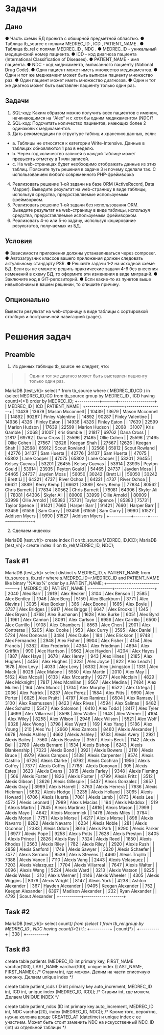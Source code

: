 Задачи
======

Дано
----

● Часть схемы БД проекта с обширной предметной областью.
● Таблица tb_source с полями MEDREC_ID , ICD , PATIENT_NAME .
● Таблица tb_rel с полями MEDREC_ID , NDC .
● MEDREC_ID - уникальный медицинский номер пациента.
● ICD - код диагноза пациента (International Classification of Diseases).
● PATIENT_NAME - имя пациента.
● NDC - код медикамента, выписанного пациенту (National Drug Code).
● Один пациент может иметь множество медикаментов.
● Один и тот же медикамент может быть выписан пациенту множество раз.
● Один пациент может иметь множество диагнозов.
● Один и тот же диагноз может быть выставлен пациенту только один раз.

Задачи
------

1. SQL-код: Каким образом можно получить всех пациентов с именем,
начинающимся на “Alex” и c хотя бы одним медикаментом (NDC)?
2. SQL-код: Подсчитать количество пациентов, имеющих более 2 одинаковых
медикаментов.
3. Дать рекомендации по структуре таблиц и хранению данных, если:
  - a. Таблицы не относятся к категории Write-Intensive. Данные в таблицах
обновляются 1 раз в неделю.
  - b. Через год количество записей в каждой таблице может превысить
отметку в 1 млн записей.
  - c. На web-страницах будет необходимо отображать данные из этих таблиц.
Поясните путь решения в задаче 3 и почему сделали так.
С использованием любого современного PHP-фреймворка
4. Реализовать решение 1-ой задачи на базе ORM (ActiveRecord, Data Mapper).
Выведите результат на web-страницу в виде таблицы, используя средства,
предоставляемые используемым фреймворком.
5. Реализовать решение 1-ой задачи без использования ORM. Выведите
результат на web-страницу в виде таблицы, используя средства, предоставляемые
используемым фреймворком.
6. Реализовать 4-ю или 5-ю задачу, используя кэширование результатов,
получаемых из БД.

Условия
-------

● Зависимости приложения должны устанавливаться через composer.
● Автозагрузчик классов вашего приложения должен следовать актуальному
стандарту PSR.
● Решайте задачи 1-2 на исходной схеме БД. Если вы не сможете решить
практические задачи 4-6 без внесения изменений в схему БД, то оформите эти
изменения в виде миграций.
● Заключите код в GIT-репозиторий.
● Если какие-то из пунктов выше невыполнимы в вашем решении, то опишите
причину.

Опционально
-----------

Вывести результат на web-страницу в виде таблицы с сортировкой столбцов и
постраничной навигацией (pager).


Решения задач
=============

Preamble
--------

1. Из данных таблицы tb_source не следует, что:
>>Один и тот же диагноз может быть выставлен пациенту только один раз.


MariaDB [test_vh]> select * from tb_source where ( MEDREC_ID,ICD ) in (select MEDREC_ID,ICD from tb_source group by MEDREC_ID , ICD having count(*)>1) order by MEDREC_ID;
+-----------+-------+------------------+
| MEDREC_ID | ICD   | PATIENT_NAME     |
+-----------+-------+------------------+
| 10439     | 13679 | Mason Mcconnell  |
| 10439     | 13679 | Mason Mcconnell  |
| 14892     | 90287 | Finley Valentine |
| 14892     | 90287 | Finley Valentine |
| 14936     | 4326  | Finley Eaton     |
| 14936     | 4326  | Finley Eaton     |
| 17639     | 22599 | Marion Hudson    |
| 17639     | 22599 | Marion Hudson    |
| 2068      | 31007 | Kris Gamble      |
| 2068      | 31007 | Kris Gamble      |
| 21817     | 69762 | Dana Cross       |
| 21817     | 69762 | Dana Cross       |
| 25596     | 21465 | Ollie Cohen      |
| 25596     | 21465 | Ollie Cohen      |
| 27567     | 12626 | Keegan Shah      |
| 27567     | 12626 | Keegan Shah      |
| 32568     | 65912 | Scout Rowland    |
| 32568     | 65912 | Scout Rowland    |
| 42776     | 34137 | Sam Huerta       |
| 42776     | 34137 | Sam Huerta       |
| 47075     | 65802 | Lane Cooper      |
| 47075     | 65802 | Lane Cooper      |
| 53201     | 26455 | Kelsey Cuevas    |
| 53201     | 26455 | Kelsey Cuevas    |
| 53914     | 23935 | Peyton Gould     |
| 53914     | 23935 | Peyton Gould     |
| 54465     | 24737 | Jayden Moss      |
| 54465     | 24737 | Jayden Moss      |
| 56050     | 30242 | Brett Li         |
| 56050     | 30242 | Brett Li         |
| 64221     | 4737  | River Ochoa      |
| 64221     | 4737  | River Ochoa      |
| 66621     | 3889  | Kerry Kemp       |
| 66621     | 3889  | Kerry Kemp       |
| 77834     | 80562 | Chris Burnett    |
| 77834     | 80562 | Chris Burnett    |
| 78081     | 64306 | Skyler Ali       |
| 78081     | 64306 | Skyler Ali       |
| 80009     | 33999 | Ollie Arnold     |
| 80009     | 33999 | Ollie Arnold     |
| 85383     | 75731 | Taylor Spence    |
| 85383     | 75731 | Taylor Spence    |
| 91421     | 7660  | Harper Barr      |
| 91421     | 7660  | Harper Barr      |
| 93459     | 61559 | Sam Curry        |
| 93459     | 61559 | Sam Curry        |
| 9990      | 51527 | Addison Myers    |
| 9990      | 51527 | Addison Myers    |
+-----------+-------+------------------+


2. Сделаем индексы

MariaDB [test_vh]> create  index i1 on tb_source(MEDREC_ID,ICD);
MariaDB [test_vh]> create  index i1 on tb_rel(MEDREC_ID, NDC);


Task #1
-------

MariaDB [test_vh]> select distinct s.MEDREC_ID, s.PATIENT_NAME from tb_source s, tb_rel r
where s.MEDREC_ID=r.MEDREC_ID and PATIENT_NAME like binary '%Alex%' order by s.PATIENT_NAME;
+-----------+--------------------+
| MEDREC_ID | PATIENT_NAME       |
+-----------+--------------------+
| 2040      | Alex Barr          |
| 2919      | Alex Becker        |
| 3104      | Alex Benson        |
| 2585      | Alex Bentley       |
| 1946      | Alex Berg          |
| 5159      | Alex Blackburn     |
| 3771      | Alex Blevins       |
| 3035      | Alex Booker        |
| 366       | Alex Boone         |
| 1665      | Alex Boyle         |
| 3737      | Alex Bridges       |
| 9917      | Alex Briggs        |
| 6647      | Alex Brooks        |
| 1345      | Alex Bryan         |
| 4768      | Alex Buchanan      |
| 1628      | Alex Burke         |
| 6051      | Alex Byrd          |
| 1961      | Alex Cannon        |
| 8091      | Alex Carlson       |
| 6956      | Alex Carrillo      |
| 6500      | Alex Carrillo      |
| 9108      | Alex Chambers      |
| 8563      | Alex Chen          |
| 2901      | Alex Contreras     |
| 5205      | Alex Cooke         |
| 953       | Alex Curry         |
| 3595      | Alex Daniel        |
| 5724      | Alex Donovan       |
| 3484      | Alex Duke          |
| 184       | Alex Erickson      |
| 9748      | Alex Fernandez     |
| 2948      | Alex Fisher        |
| 9904      | Alex Fisher        |
| 4154      | Alex Francis       |
| 5382      | Alex Frederick     |
| 4364      | Alex Friedman      |
| 4894      | Alex Griffith      |
| 990       | Alex Harrison      |
| 9562      | Alex Hayden        |
| 4204      | Alex Hayes         |
| 1887      | Alex Hays          |
| 3678      | Alex Henry         |
| 943       | Alex Hines         |
| 2185      | Alex Hughes        |
| 4456      | Alex Hughes        |
| 3231      | Alex Joyce         |
| 822       | Alex Leach         |
| 1678      | Alex Levy          |
| 4033      | Alex Levy          |
| 6332      | Alex Livingston    |
| 1331      | Alex Mack          |
| 8028      | Alex Malone        |
| 5550      | Alex Martin        |
| 2010      | Alex May           |
| 5162      | Alex Mccall        |
| 6133      | Alex Mccarthy      |
| 9277      | Alex Mcclain       |
| 4829      | Alex Mcknight      |
| 7817      | Alex Mcmillan      |
| 9567      | Alex Medina        |
| 7484      | Alex Mullen        |
| 164       | Alex Munoz         |
| 1704      | Alex Murphy        |
| 6522      | Alex Ortega        |
| 2036      | Alex Patrick       |
| 8237      | Alex Perez         |
| 1584      | Alex Pitts         |
| 9690      | Alex Porter        |
| 6625      | Alex Pruitt        |
| 4797      | Alex Ramirez       |
| 6504      | Alex Ramsey        |
| 3100      | Alex Rasmussen     |
| 8423      | Alex Rivas         |
| 4594      | Alex Salinas       |
| 6482      | Alex Schultz       |
| 5547      | Alex Solomon       |
| 6410      | Alex Todd          |
| 2417      | Alex Tyler         |
| 4699      | Alex Villarreal    |
| 8598      | Alex Walter        |
| 1643      | Alex Werner        |
| 4104      | Alex Wiley         |
| 8258      | Alex Wilson        |
| 2946      | Alex Wilson        |
| 5521      | Alex Wolf          |
| 9328      | Alex Wong          |
| 3798      | Alex Wyatt         |
| 169       | Alex Yang          |
| 5186      | Alex Young         |
| 210       | Alex Yu            |
| 2660      | Alex Zamora        |
| 8460      | Alexis Alexander   |
| 6678      | Alexis Ashley      |
| 4662      | Alexis Ashley      |
| 9733      | Alexis Avery       |
| 2921      | Alexis Bailey      |
| 7560      | Alexis Beasley     |
| 3557      | Alexis Beck        |
| 1142      | Alexis Bell        |
| 2780      | Alexis Bernard     |
| 1534      | Alexis Bishop      |
| 6243      | Alexis Blankenship |
| 7023      | Alexis Bond        |
| 3921      | Alexis Bowers      |
| 2110      | Alexis Bruce       |
| 4979      | Alexis Campos      |
| 5138      | Alexis Carpenter   |
| 9574      | Alexis Castillo    |
| 6726      | Alexis Clarke      |
| 6792      | Alexis Cochran     |
| 1956      | Alexis Coffey      |
| 7377      | Alexis Coffey      |
| 7768      | Alexis Donovan     |
| 305       | Alexis Estes       |
| 3623      | Alexis Evans       |
| 3815      | Alexis Farley      |
| 9348      | Alexis Fleming     |
| 566       | Alexis Foster      |
| 1826      | Alexis Foster      |
| 4799      | Alexis Fritz       |
| 3512      | Alexis Gibson      |
| 3626      | Alexis Gillespie   |
| 5437      | Alexis Gonzalez    |
| 3657      | Alexis Gray        |
| 3999      | Alexis Harrell     |
| 3763      | Alexis Herrera     |
| 7936      | Alexis Hickman     |
| 5692      | Alexis Hodge       |
| 3235      | Alexis Holland     |
| 3065      | Alexis Howard      |
| 6706      | Alexis Huerta      |
| 7081      | Alexis Lamb        |
| 8173      | Alexis Lee         |
| 4572      | Alexis Leonard     |
| 7989      | Alexis Macias      |
| 194       | Alexis Maddox      |
| 519       | Alexis Martin      |
| 7845      | Alexis Martinez    |
| 4616      | Alexis Mason       |
| 7999      | Alexis Mayo        |
| 4642      | Alexis Mccormick   |
| 1478      | Alexis Miles       |
| 3784      | Alexis Moran       |
| 7751      | Alexis Morse       |
| 4217      | Alexis Morse       |
| 898       | Alexis Navarro     |
| 8282      | Alexis Navarro     |
| 6234      | Alexis Noble       |
| 281       | Alexis Oconnor     |
| 2383      | Alexis Odom        |
| 8616      | Alexis Park        |
| 8290      | Alexis Parker      |
| 6977      | Alexis Pope        |
| 9258      | Alexis Potts       |
| 7628      | Alexis Preston     |
| 8405      | Alexis Prince      |
| 2826      | Alexis Ray         |
| 7324      | Alexis Reed        |
| 1850      | Alexis Rhodes      |
| 2563      | Alexis Riley       |
| 782       | Alexis Riley       |
| 2920      | Alexis Rush        |
| 2858      | Alexis Sanford     |
| 1749      | Alexis Sawyer      |
| 3320      | Alexis Schaefer    |
| 7477      | Alexis Serrano     |
| 9539      | Alexis Stevens     |
| 4460      | Alexis Trujillo    |
| 7388      | Alexis Vance       |
| 7110      | Alexis Vang        |
| 2443      | Alexis Velasquez   |
| 7203      | Alexis Velazquez   |
| 7704      | Alexis Villarreal  |
| 7647      | Alexis Walter      |
| 8096      | Alexis Wang        |
| 5224      | Alexis Ward        |
| 3213      | Alexis Watson      |
| 9225      | Alexis Weiss       |
| 310       | Alexis Werner      |
| 4146      | Alexis Wheeler     |
| 4305      | Alexis Wiggins     |
| 8379      | Alexis Wright      |
| 8147      | Alexis York        |
| 4238      | Ashton Alexander   |
| 367       | Hayden Alexander   |
| 9405      | Keegan Alexander   |
| 752       | Keegan Alexander   |
| 6397      | Madison Alexander  |
| 232       | Ryan Alexander     |
| 4792      | Scout Alexander    |
+-----------+--------------------+


Task #2
-------

MariaDB [test_vh]> select count(*) from (select 1 from tb_rel group by MEDREC_ID , NDC having count(*)>2) t1;
+----------+
| count(*) |
+----------+
|      338 |
+----------+


Task #3
-------

create table patients (MEDREC_ID int primary key, FIRST_NAME varchar(100), LAST_NAME varchar(100), unique index (LAST_NAME, FIRST_NAME));
/* Ставим int, где можем. Делим на части списочную колонку. Делаем unique index */

create table patient_icds (ID int primary key auto_increment, MEDREC_ID int, ICD int, unique index (MEDREC_ID, ICD));
/* Ставим int, где можем. Делаем UNIQUE INDEX */

create table patient_ndcs (ID int primary key auto_increment, MEDREC_ID int, NDC varchar(20), index (MEDREC_ID, NDC));
/* Кроме того, вероятно, нужна колонка вроде CREATED_AT (datetime) и unique index с ее участием. Может быть стоит заменить NDC на искусственный NDC_ID (int) из отдельной таблицы */


